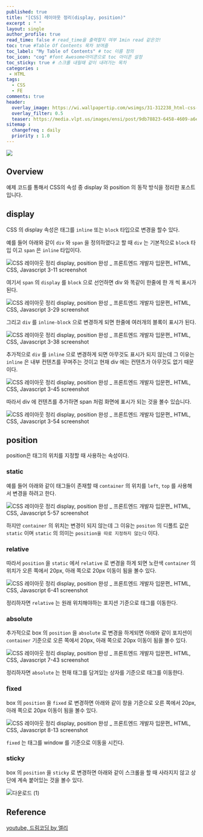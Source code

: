 ```yaml
---
published: true
title: "[CSS] 레이아웃 정리(display, position)"
excerpt : " "
layout: single
author_profile: true
read_time: false # read_time을 출력할지 여부 1min read 같은것!
toc: true #Table Of Contents 목차 보여줌
toc_label: "My Table of Contents" # toc 이름 정의
toc_icon: "cog" #font Awesome아이콘으로 toc 아이콘 설정
toc_sticky: true # 스크롤 내릴때 같이 내려가는 목차
categories :
 - HTML
tags: 
  - CSS
  - FE
comments: true
header:
  overlay_image: https://wi.wallpapertip.com/wsimgs/31-312238_html-css-javascript-transparent.png
  overlay_filter: 0.5
  teaser: https://media.vlpt.us/images/ensi/post/9db78823-6458-4609-a6ec-14014214acc5/htmlcssjs.jpg
sitemap :
  changefreq : daily
  priority : 1.0
---
```


![](https://media.vlpt.us/images/chayezo/post/2d640f76-1ba2-477f-8725-784e11a073ee/cssImage.png)

## Overview

예제 코드를 통해서 CSS의 속성 중 display 와 position 의 동작 방식을 정리한 포스트입니다.

## display

CSS 의 display 속성은 태그를 `inline` 또는 `block` 타입으로 변경을 할수 있다.
  
예를 들어 아래와 같이 `div` 와 `span` 을 정의하였다고 할 때 `div` 는 기본적으로 `block` 타입 이고 `span` 은 `inline` 타입이다.

![CSS 레이아웃 정리 display, position 완성 _ 프론트엔드 개발자 입문편_ HTML, CSS, Javascript 3-11 screenshot](https://user-images.githubusercontent.com/35194820/148952972-fbe0ffbf-7d05-4199-a336-eb38f8bc9dff.png)
  
여기서 `span` 의 `display` 를 `block` 으로 선언하면 div 와 똑같이 한줄에 한 개 씩 표시가 된다.

![CSS 레이아웃 정리 display, position 완성 _ 프론트엔드 개발자 입문편_ HTML, CSS, Javascript 3-29 screenshot](https://user-images.githubusercontent.com/35194820/148953498-a089eb76-654a-4587-a8e7-dbe0a68c570a.png)

그리고 `div` 를 `inline-block` 으로 변경하게 되면 한줄에 여러개의 블록이 표시가 된다.

![CSS 레이아웃 정리 display, position 완성 _ 프론트엔드 개발자 입문편_ HTML, CSS, Javascript 3-38 screenshot](https://user-images.githubusercontent.com/35194820/148954154-ab1ab668-5a7c-4c36-8c7d-edd3e305ad18.png)

추가적으로 `div` 를 `inline` 으로 변경하게 되면 아무것도 표시가 되지 않는데 그 이유는 `inline` 은 내부 컨텐츠를 꾸며주는 것이고 현재 div 에는 컨텐츠가 아무것도 없기 때문이다.

![CSS 레이아웃 정리 display, position 완성 _ 프론트엔드 개발자 입문편_ HTML, CSS, Javascript 3-45 screenshot](https://user-images.githubusercontent.com/35194820/148954442-94b49760-a84c-4cee-85f4-26a2a67a8030.png)

따라서 div 에 컨텐츠를 추가하면 span 처럼 화면에 표시가 되는 것을 볼수 있습니다.

![CSS 레이아웃 정리 display, position 완성 _ 프론트엔드 개발자 입문편_ HTML, CSS, Javascript 3-54 screenshot](https://user-images.githubusercontent.com/35194820/148954680-513abfa0-821b-4546-883d-18edf336bd7c.png)

## position

position은 태그의 위치를 지정할 때 사용하는 속성이다.

### static
  
예를 들어 아래와 같이 태그들이 존재할 때 `container` 의 위치를 `left`, `top` 를 사용해서 변경을 하려고 한다.

![CSS 레이아웃 정리 display, position 완성 _ 프론트엔드 개발자 입문편_ HTML, CSS, Javascript 5-57 screenshot](https://user-images.githubusercontent.com/35194820/148958297-7ef95ff1-959c-411b-821c-2e2e8304f95e.png)

하지만 `container` 의 위치는 변경이 되지 않는데 그 이유는 `positon` 의 디폴트 값은 `static` 이며 `static` 의 의미는 `position을 따로 지정하지 않는다` 이다.

### relative
  
따라서 `position` 을 `static` 에서 `relative` 로 변경을 하게 되면 노란색 `container` 의 위치가 오른 쪽에서 20px, 아래 쪽으로 20px 이동이 됨을 볼수 있다.

![CSS 레이아웃 정리 display, position 완성 _ 프론트엔드 개발자 입문편_ HTML, CSS, Javascript 6-41 screenshot](https://user-images.githubusercontent.com/35194820/148958989-a97a76c2-c2a0-44aa-aa8d-9cf24f205b8d.png)

정리하자면 `relative` 는 원래 위치해야하는 포지션 기준으로 태그를 이동한다.

### absolute
  
추가적으로 box 의 `position` 을 `absolute` 로 변경을 하게되면 아래와 같이 포지션이 `container` 기준으로 오른 쪽에서 20px, 아래 쪽으로 20px 이동이 됨을 볼수 있다.
  
![CSS 레이아웃 정리 display, position 완성 _ 프론트엔드 개발자 입문편_ HTML, CSS, Javascript 7-43 screenshot](https://user-images.githubusercontent.com/35194820/149138194-6c75c8f2-7d1c-4583-9537-2d2729fa3a15.png)
  
정리하자면 `absolute` 는 현재 태그를 담겨있는 상자를 기준으로 태그를 이동한다.

### fixed

box 의 `position` 을 `fixed` 로 변경하면 아래와 같이 창을 기준으로 오른 쪽에서 20px, 아래 쪽으로 20px 이동이 됨을 볼수 있다.

![CSS 레이아웃 정리 display, position 완성 _ 프론트엔드 개발자 입문편_ HTML, CSS, Javascript 8-13 screenshot](https://user-images.githubusercontent.com/35194820/149139771-34614609-1ce4-4877-a4fa-a36e0eb03bc1.png)
  
`fixed` 는 태그를 window 를 기준으로 이동을 시킨다.

### sticky

box 의 `position` 을 `sticky` 로 변경하면 아래와 같이 스크롤을 할 때 사라지지 않고 상단에 계속 붙어있는 것을 볼수 있다.

![다운로드 (1)](https://user-images.githubusercontent.com/35194820/149142598-74aa1034-ac15-4c2d-b04e-c3bf009bc087.gif)

## Reference

[youtube, 드림코딩 by 엘리](https://www.youtube.com/watch?v=jWh3IbgMUPI)
